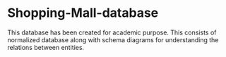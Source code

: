 # Shopping-Mall-database
This database has been created for academic purpose. This consists of normalized database along with schema diagrams for understanding the relations between entities.
